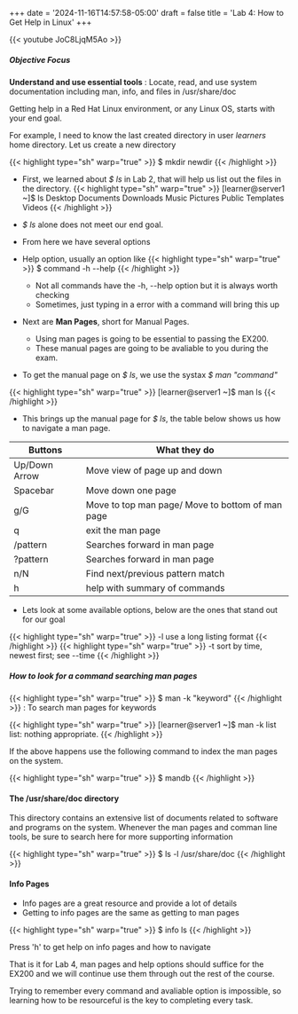 +++
date = '2024-11-16T14:57:58-05:00'
draft = false
title = 'Lab 4: How to Get Help in Linux'
+++

{{< youtube JoC8LjqM5Ao >}}

##### Objective Focus
**Understand and use essential tools**
: Locate, read, and use system documentation including man, info, and files in /usr/share/doc

Getting help in a Red Hat Linux environment, or any Linux OS, starts with your end goal. 

For example, I need to know the last created directory in user *learners* home directory.
Let us create a new directory

{{< highlight type="sh" warp="true" >}} $ mkdir newdir  {{< /highlight >}}

 - First, we learned about *$ ls* in Lab 2, that will help us list out the files in the directory. 
{{< highlight type="sh" warp="true" >}}
   [learner@server1 ~]$ ls
	Desktop  Documents  Downloads  Music  Pictures  Public  Templates  Videos
	{{< /highlight >}}

- *$ ls* alone does not meet our end goal. 
- From here we have several options
- Help option, usually an option like {{< highlight type="sh" warp="true" >}} $ command  -h --help {{< /highlight >}}
	- Not all commands have the -h, --help option but it is always worth checking
	- Sometimes, just typing in a error with a command will bring this up

- Next are **Man Pages**, short for Manual Pages. 
	- Using man pages is going to be essential to passing the EX200. 
	- These manual pages are going to be avaliable to you during the exam.

- To get the manual page on *$ ls*, we use the systax *$ man "command"*

{{< highlight type="sh" warp="true" >}}
 [learner@server1 ~]$ man ls 
{{< /highlight >}}

- This brings up the manual page for *$ ls*, the table below shows us how to navigate a man page. 


| Buttons      | What they do |
| ----------- | ----------- |
| Up/Down Arrow | Move view of page up and down       |
| Spacebar   | Move down one page        |
| g/G   | Move to top man page/ Move to bottom of man page        |
| q   | exit the man page        |
| /pattern   | Searches forward in man page        |
| ?pattern   |  Searches forward in man page        |
| n/N        | Find next/previous pattern match|
| h   |    help with summary of commands    |


- Lets look at some available options, below are the ones that stand out for our goal

{{< highlight type="sh" warp="true" >}} -l     use a long listing format {{< /highlight >}}
{{< highlight type="sh" warp="true" >}} -t     sort by time, newest first; see --time {{< /highlight >}}



##### How to look for a command searching man pages

{{< highlight type="sh" warp="true" >}} $ man -k "keyword" {{< /highlight >}}
: To search man pages for keywords

{{< highlight type="sh" warp="true" >}}
[learner@server1 ~]$ man -k list
list: nothing appropriate.
 {{< /highlight     >}}

 If the above happens use the following command to index the man pages on the system. 

 {{< highlight type="sh" warp="true" >}} $ mandb {{< /highlight     >}}


#### The /usr/share/doc directory

This directory contains an extensive list of documents related to software and programs on the system. 
Whenever the man pages and comman line tools, be sure to search here for more supporting information

{{< highlight type="sh" warp="true" >}} $ ls -l /usr/share/doc {{< /highlight     >}}


#### Info Pages
- Info pages are a great resource and provide a lot of details
- Getting to info pages are the same as getting to man pages

{{< highlight type="sh" warp="true" >}} $ info ls {{< /highlight     >}}

Press 'h' to get help on info pages and how to navigate


That is it for Lab 4, man pages and help options should suffice for the EX200 and we will continue use them through out the rest of the course. 

Trying to remember every command and avaliable option is impossible, so learning how to be resourceful is the key to completing every task.
